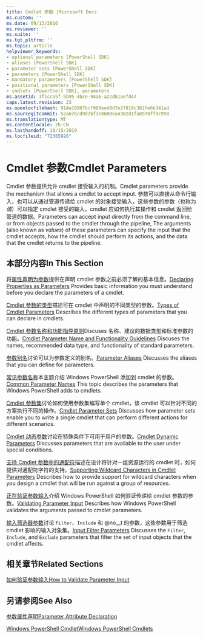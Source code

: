 ```yaml
---
title: Cmdlet 参数 |Microsoft Docs
ms.custom: ''
ms.date: 09/13/2016
ms.reviewer: ''
ms.suite: ''
ms.tgt_pltfrm: ''
ms.topic: article
helpviewer_keywords:
- optional parameters [PowerShell SDK]
- aliases [PowerShell SDK]
- parameter sets [PowerShell SDK]
- parameters [PowerShell SDK]
- mandatory parameters [PowerShell SDK]
- positional parameters [PowerShell SDK]
- cmdlets [PowerShell SDK], parameters
ms.assetid: 3f1cca5f-5b95-4bce-94a6-a22db1aefd47
caps.latest.revision: 23
ms.openlocfilehash: 914a10907bcf980eed8d7e2f819c382fe6b341ad
ms.sourcegitcommit: 52a67bcd9d7bf3e8600ea4302d1fa8970ff9c998
ms.translationtype: MT
ms.contentlocale: zh-CN
ms.lasthandoff: 10/15/2019
ms.locfileid: "72365926"
---
```

# <a name="cmdlet-parameters"></a><span data-ttu-id="74e53-102">Cmdlet 参数</span><span class="sxs-lookup"><span data-stu-id="74e53-102">Cmdlet Parameters</span></span>

<span data-ttu-id="74e53-103">Cmdlet 参数提供允许 cmdlet 接受输入的机制。</span><span class="sxs-lookup"><span data-stu-id="74e53-103">Cmdlet parameters provide the mechanism that allows a cmdlet to accept input.</span></span> <span data-ttu-id="74e53-104">参数可以直接从命令行输入，也可以从通过管道传递给 cmdlet 的对象接受输入，这些参数的参数（也称为*值*）可以指定 cmdlet 接受的输入，cmdlet 应如何执行其操作和 cmdlet 返回给管道的数据。</span><span class="sxs-lookup"><span data-stu-id="74e53-104">Parameters can accept input directly from the command line, or from objects passed to the cmdlet through the pipeline, The arguments (also known as *values*) of these parameters can specify the input that the cmdlet accepts, how the cmdlet should perform its actions, and the data that the cmdlet returns to the pipeline.</span></span>

## <a name="in-this-section"></a><span data-ttu-id="74e53-105">本部分内容</span><span class="sxs-lookup"><span data-stu-id="74e53-105">In This Section</span></span>

<span data-ttu-id="74e53-106">将[属性声明为参数](./declaring-properties-as-parameters.md)提供在声明 cmdlet 参数之前必须了解的基本信息。</span><span class="sxs-lookup"><span data-stu-id="74e53-106">[Declaring Properties as Parameters](./declaring-properties-as-parameters.md) Provides basic information you must understand before you declare the parameters of a cmdlet.</span></span>

<span data-ttu-id="74e53-107">[Cmdlet 参数的类型](./types-of-cmdlet-parameters.md)描述可在 cmdlet 中声明的不同类型的参数。</span><span class="sxs-lookup"><span data-stu-id="74e53-107">[Types of Cmdlet Parameters](./types-of-cmdlet-parameters.md) Describes the different types of parameters that you can declare in cmdlets.</span></span>

<span data-ttu-id="74e53-108">[Cmdlet 参数名称和功能指导原则](./standard-cmdlet-parameter-names-and-types.md)Discuses 名称、建议的数据类型和标准参数的功能。</span><span class="sxs-lookup"><span data-stu-id="74e53-108">[Cmdlet Parameter Name and Functionality Guidelines](./standard-cmdlet-parameter-names-and-types.md) Discuses the names, recommended data type, and functionality of standard parameters.</span></span>

<span data-ttu-id="74e53-109">[参数别名](./parameter-aliases.md)讨论可以为参数定义的别名。</span><span class="sxs-lookup"><span data-stu-id="74e53-109">[Parameter Aliases](./parameter-aliases.md) Discusses the aliases that you can define for parameters.</span></span>

<span data-ttu-id="74e53-110">[常见参数名称](./common-parameter-names.md)本主题介绍 Windows PowerShell 添加到 cmdlet 的参数。</span><span class="sxs-lookup"><span data-stu-id="74e53-110">[Common Parameter Names](./common-parameter-names.md) This topic describes the parameters that Windows PowerShell adds to cmdlets.</span></span>

<span data-ttu-id="74e53-111">[Cmdlet 参数集](./cmdlet-parameter-sets.md)讨论如何使用参数集编写单个 cmdlet，该 cmdlet 可以针对不同的方案执行不同的操作。</span><span class="sxs-lookup"><span data-stu-id="74e53-111">[Cmdlet Parameter Sets](./cmdlet-parameter-sets.md) Discusses how parameter sets enable you to write a single cmdlet that can perform different actions for different scenarios.</span></span>

<span data-ttu-id="74e53-112">[Cmdlet 动态参数](./cmdlet-dynamic-parameters.md)讨论在特殊条件下可用于用户的参数。</span><span class="sxs-lookup"><span data-stu-id="74e53-112">[Cmdlet Dynamic Parameters](./cmdlet-dynamic-parameters.md) Discusses parameters that are available to the user under special conditions.</span></span>

<span data-ttu-id="74e53-113">[支持 Cmdlet 参数中的通配符](./supporting-wildcard-characters-in-cmdlet-parameters.md)描述在设计将针对一组资源运行的 cmdlet 时，如何提供对通配符字符的支持。</span><span class="sxs-lookup"><span data-stu-id="74e53-113">[Supporting Wildcard Characters in Cmdlet Parameters](./supporting-wildcard-characters-in-cmdlet-parameters.md) Describes how to provide support for wildcard characters when you design a cmdlet that will be run against a group of resources.</span></span>

<span data-ttu-id="74e53-114">[正在验证参数输入](./validating-parameter-input.md)介绍 Windows PowerShell 如何验证传递给 cmdlet 参数的参数。</span><span class="sxs-lookup"><span data-stu-id="74e53-114">[Validating Parameter Input](./validating-parameter-input.md) Describes how Windows PowerShell validates the arguments passed to cmdlet parameters.</span></span>

<span data-ttu-id="74e53-115">[输入筛选器参数](./input-filter-parameters.md)讨论 `Filter`、`Include` 和 @no__t 的参数，这些参数用于筛选 cmdlet 影响的输入对象集。</span><span class="sxs-lookup"><span data-stu-id="74e53-115">[Input Filter Parameters](./input-filter-parameters.md) Discusses the `Filter`, `Include`, and `Exclude` parameters that filter the set of input objects that the cmdlet affects.</span></span>

## <a name="related-sections"></a><span data-ttu-id="74e53-116">相关章节</span><span class="sxs-lookup"><span data-stu-id="74e53-116">Related Sections</span></span>

[<span data-ttu-id="74e53-117">如何验证参数输入</span><span class="sxs-lookup"><span data-stu-id="74e53-117">How to Validate Parameter Input</span></span>](./how-to-validate-parameter-input.md)

## <a name="see-also"></a><span data-ttu-id="74e53-118">另请参阅</span><span class="sxs-lookup"><span data-stu-id="74e53-118">See Also</span></span>

[<span data-ttu-id="74e53-119">参数属性声明</span><span class="sxs-lookup"><span data-stu-id="74e53-119">Parameter Attribute Declaration</span></span>](./parameter-attribute-declaration.md)

[<span data-ttu-id="74e53-120">Windows PowerShell Cmdlet</span><span class="sxs-lookup"><span data-stu-id="74e53-120">Windows PowerShell Cmdlets</span></span>](./cmdlet-overview.md)
